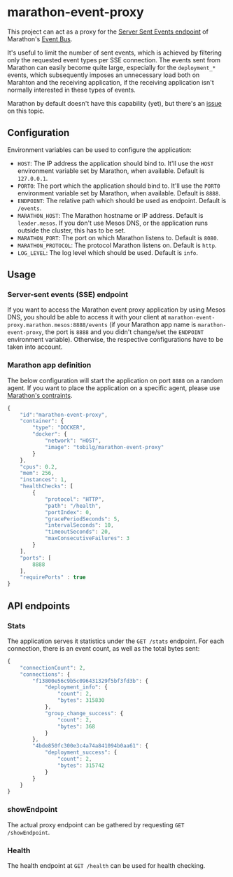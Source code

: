 # marathon-event-proxy

This project can act as a proxy for the [Server Sent Events endpoint](https://mesosphere.github.io/marathon/docs/generated/api.html#v2_events_get) of Marathon's [Event Bus](https://mesosphere.github.io/marathon/docs/event-bus.html).
  
It's useful to limit the number of sent events, which is achieved by filtering only the requested event types per SSE connection. The events sent from Marathon can easily become quite large, especially for the `deployment_*` events, which subsequently imposes an unnecessary load both on Marahton and the receiving application, if the receiving application isn't normally interested in these types of events. 

Marathon by default doesn't have this capability (yet), but there's an [issue](https://github.com/mesosphere/marathon/issues/4637) on this topic. 

## Configuration

Environment variables can be used to configure the application:

* `HOST`: The IP address the application should bind to. It'll use the `HOST` environment variable set by Marathon, when available. Default is `127.0.0.1`. 
* `PORT0`: The port which the application should bind to. It'll use the `PORT0` environment variable set by Marathon, when available. Default is `8888`.
* `ENDPOINT`: The relative path which should be used as endpoint. Default is `/events`. 
* `MARATHON_HOST`: The Marathon hostname or IP address. Default is `leader.mesos`. If you don't use Mesos DNS, or the application runs outside the cluster, this has to be set.
* `MARATHON_PORT`: The port on which Marathon listens to. Default is `8080`.
* `MARATHON_PROTOCOL`: The protocol Marathon listens on. Default is `http`. 
* `LOG_LEVEL`: The log level which should be used. Default is `info`.

## Usage

### Server-sent events (SSE) endpoint

If you want to access the Marathon event proxy application by using Mesos DNS, you should be able to access it with your client at `marathon-event-proxy.marathon.mesos:8888/events` (if your Marathon app name is `marathon-event-proxy`, the port is `8888` and you didn't change/set the `ENDPOINT` environment variable). Otherwise, the respective configurations have to be taken into account.

### Marathon app definition

The below configuration will start the application on port `8888` on a random agent. If you want to place the application on a specific agent, please use [Marathon's contraints](https://mesosphere.github.io/marathon/docs/constraints.html).

```javascript
{
    "id":"marathon-event-proxy",
    "container": {
        "type": "DOCKER",
        "docker": {
            "network": "HOST",
            "image": "tobilg/marathon-event-proxy"
        }
    },
    "cpus": 0.2,
    "mem": 256,
    "instances": 1,
    "healthChecks": [
        {
            "protocol": "HTTP",
            "path": "/health",
            "portIndex": 0,
            "gracePeriodSeconds": 5,
            "intervalSeconds": 10,
            "timeoutSeconds": 20,
            "maxConsecutiveFailures": 3
        }
    ],
    "ports": [
        8888
    ],
    "requirePorts" : true
}
```

## API endpoints

### Stats

The application serves it statistics under the `GET /stats` endpoint. For each connection, there is an event count, as well as the total bytes sent:

```javascript
{
	"connectionCount": 2,
	"connections": {
		"f13800e56c9b5c096431329f5bf3fd3b": {
			"deployment_info": {
				"count": 2,
				"bytes": 315830
			},
			"group_change_success": {
				"count": 2,
				"bytes": 368
			}
		},
		"4bde850fc300e3c4a74a841094b0aa61": {
			"deployment_success": {
				"count": 2,
				"bytes": 315742
			}
		}
	}
}
```

### showEndpoint

The actual proxy endpoint can be gathered by requesting `GET /showEndpoint`. 

### Health

The health endpoint at `GET /health` can be used for health checking.
